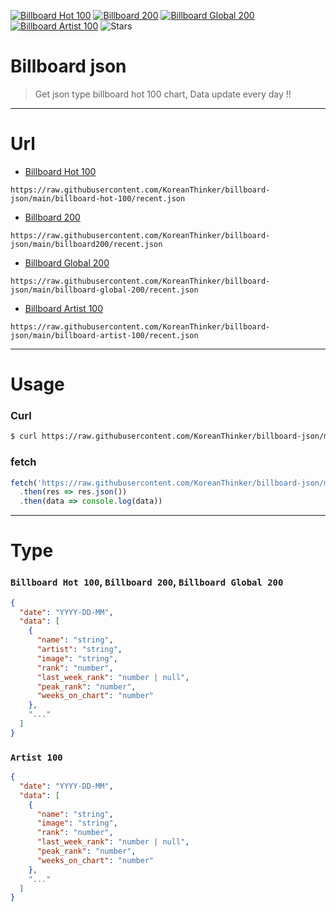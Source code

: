 [![Billboard Hot 100](https://github.com/koreanthinker/billboard-json/actions/workflows/billboard-hot-100.yml/badge.svg)](https://github.com/koreanthinker/billboard-json/actions/workflows/billboard-hot-100.yml)
[![Billboard 200](https://github.com/koreanthinker/billboard-json/actions/workflows/billboard-200.yml/badge.svg)](https://github.com/koreanthinker/billboard-json/actions/workflows/billboard-200.yml)
[![Billboard Global 200](https://github.com/koreanthinker/billboard-json/actions/workflows/billboard-global-200.yml/badge.svg)](https://github.com/koreanthinker/billboard-json/actions/workflows/billboard-global-200.yml)
[![Billboard Artist 100](https://github.com/koreanthinker/billboard-json/actions/workflows/billboard-artist-100.yml/badge.svg)](https://github.com/koreanthinker/billboard-json/actions/workflows/billboard-artist-100.yml)
![Stars](https://img.shields.io/github/stars/krtk-dev/billboard-player?style=social)

# Billboard json
> Get json type billboard hot 100 chart, Data update every day !!

---

# Url
- [Billboard Hot 100](https://www.billboard.com/charts/hot-100/) 
```url
https://raw.githubusercontent.com/KoreanThinker/billboard-json/main/billboard-hot-100/recent.json
```
- [Billboard 200](https://www.billboard.com/charts/the-billboard-200/)
```url
https://raw.githubusercontent.com/KoreanThinker/billboard-json/main/billboard200/recent.json
```
- [Billboard Global 200](https://www.billboard.com/charts/billboard-global-200/)
```url
https://raw.githubusercontent.com/KoreanThinker/billboard-json/main/billboard-global-200/recent.json
```
- [Billboard Artist 100](https://www.billboard.com/charts/artist-100/)
```url
https://raw.githubusercontent.com/KoreanThinker/billboard-json/main/billboard-artist-100/recent.json
```

---

# Usage
### Curl
```bash
$ curl https://raw.githubusercontent.com/KoreanThinker/billboard-json/main/billboard-hot-100/recent.json
```
### fetch
```js
fetch('https://raw.githubusercontent.com/KoreanThinker/billboard-json/main/billboard-hot-100/recent.json')
  .then(res => res.json())
  .then(data => console.log(data))
```

---

# Type
### `Billboard Hot 100`, `Billboard 200`, `Billboard Global 200`
```json
{
  "date": "YYYY-DD-MM",
  "data": [
    {
      "name": "string",
      "artist": "string",
      "image": "string",
      "rank": "number",
      "last_week_rank": "number | null",
      "peak_rank": "number",
      "weeks_on_chart": "number"
    },
    "..."
  ]
}
```
### `Artist 100`
```json
{
  "date": "YYYY-DD-MM",
  "data": [
    {
      "name": "string",
      "image": "string",
      "rank": "number",
      "last_week_rank": "number | null",
      "peak_rank": "number",
      "weeks_on_chart": "number"
    },
    "..."
  ]
}
```